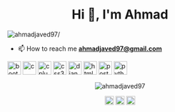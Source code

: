 <h1 align="center">Hi 👋, I'm Ahmad</h1>
<p align="left"> <img src=https://komarev.com/ghpvc/?username=ahmadjaved97 alt=ahmadjaved97/> </p>

- 📫 How to reach me **ahmadjaved97@gmail.com**

<p align="left"><img src=https://konpa.github.io/devicon/devicon.git/icons/bootstrap/bootstrap-plain.svg alt=bootstrap width="30" height="30"/> <img src=https://konpa.github.io/devicon/devicon.git/icons/c/c-original.svg alt=c width="30" height="30"/> <img src=https://konpa.github.io/devicon/devicon.git/icons/cplusplus/cplusplus-original.svg alt=cplusplus width="30" height="30"/> <img src=https://konpa.github.io/devicon/devicon.git/icons/css3/css3-original-wordmark.svg alt=css3 width="30" height="30"/> <img src=https://konpa.github.io/devicon/devicon.git/icons/django/django-original.svg alt=django width="30" height="30"/> <img src=https://konpa.github.io/devicon/devicon.git/icons/html5/html5-original-wordmark.svg alt=html5 width="30" height="30"/> <img src=https://konpa.github.io/devicon/devicon.git/icons/postgresql/postgresql-original-wordmark.svg alt=postgresql width="30" height="30"/> <img src=https://konpa.github.io/devicon/devicon.git/icons/python/python-original-wordmark.svg alt=python width="30" height="30"/></p><p align="center"> <img src=https://github-readme-stats.vercel.app/api?username=ahmadjaved97&show_icons=true alt=ahmadjaved97 /> </p>

<p align="center">
<a href=https://linkedin.com/in/ahmad-javed-097 target="blank"><img align="center" src=https://cdn.jsdelivr.net/npm/simple-icons@3.0.1/icons/linkedin.svg alt="ahmad-javed-097" height="20" width="20" /></a>
<a href=https://stackoverflow.com/users/7483151/ahmad-javed target="blank"><img align="center" src=https://cdn.jsdelivr.net/npm/simple-icons@3.0.1/icons/stackoverflow.svg alt="users/7483151/ahmad-javed" height="20" width="20" /></a>
<a href=https://kaggle.com/ahmadjaved097 target="blank"><img align="center" src=https://cdn.jsdelivr.net/npm/simple-icons@3.0.1/icons/kaggle.svg alt="ahmadjaved097" height="20" width="20" /></a>
</p>
